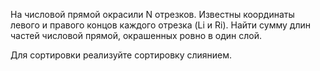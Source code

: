 На числовой прямой окрасили N отрезков. Известны координаты левого и правого концов каждого отрезка (Li и Ri). Найти сумму длин частей числовой прямой, окрашенных ровно в один слой.

Для сортировки реализуйте сортировку слиянием.